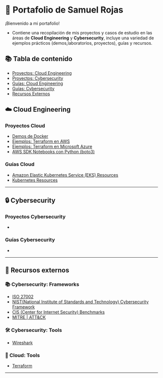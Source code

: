 # 📂 Portafolio de Samuel Rojas
¡Bienvenido a mi portafolio!
- Contiene una recopilación de mis proyectos y casos de estudio en las áreas de **Cloud Engineering** y **Cybersecurity**, incluye una variedad de ejemplos prácticos (demos,laboratorios, proyectos), guías y recursos.

## 📚 Tabla de contenido
- [Proyectos: Cloud Engineering](#proyectos-cloud)
- [Proyectos: Cybersecurity](#proyectos-cybersecurity)
- [Guías: Cloud Engineering](#guías-cloud)
- [Guías: Cybersecurity](#guías-cybersecurity)
- [Recursos Externos](#-recursos-externos)

## ☁️ Cloud Engineering
### Proyectos Cloud
- [Demos de Docker](https://github.com/samuelrojasm/demo-docker)
- [Ejemplos: Terraform en AWS](https://github.com/samuelrojasm/demo-terraform-aws)
- [Ejemplos: Terraform en Microsoft Azure](https://github.com/samuelrojasm/demo-terraform-azure)
- [AWS SDK Notebooks con Python (boto3)](https://github.com/samuelrojasm/lab-aws-sdk-jupyter-notebook)
### Guías Cloud
- [Amazon Elastic Kubernetes Service (EKS) Resources](https://github.com/samuelrojasm/aws-eks-resources)
- [Kubernetes Resources](https://github.com/samuelrojasm/kubernetes-resources)

---

## 🔒 Cybersecurity
### Proyectos Cybersecurity
- []()
### Guías Cybersecurity
- []()

---

## 📖 Recursos externos
### 📚 Cybersecurity: Frameworks
- [ISO 27002](https://www.iso.org/standard/75652.html)
- [NIST(National Institute of Standards and Technology) Cybersecurity Framework](https://www.nist.gov/cyberframework)
- [CIS (Center for Internet Security) Benchmarks](https://www.cisecurity.org/cis-benchmarks)
- [MITRE | ATT&CK](https://attack.mitre.org/)

### 🛠️ Cybersecurity: Tools
- [Wireshark](https://www.wireshark.org/)

### 🔧 Cloud: Tools
- [Terraform]()

---



